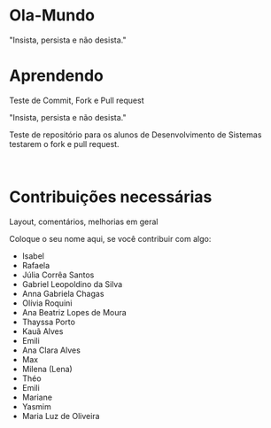 # Ola-Mundo
"Insista, persista e não desista."

# Aprendendo
Teste de Commit, Fork e Pull request

"Insista, persista e não desista."

  Teste de repositório para os alunos de Desenvolvimento de Sistemas testarem o fork e pull request.

  <br>
  <h1>Contribuições necessárias</h1>


  Layout, comentários, melhorias em geral

Coloque o seu nome aqui, se você contribuir com algo:
- Isabel
- Rafaela
- Júlia Corrêa Santos 
- Gabriel Leopoldino da Silva
- Anna Gabriela Chagas
- Olívia Roquini
- Ana Beatriz Lopes de Moura
- Thayssa Porto 
- Kauã Alves
- Emili
- Ana Clara Alves
- Max
- Milena (Lena)
- Théo
- Emili
- Mariane
- Yasmim 
- Maria Luz de Oliveira 